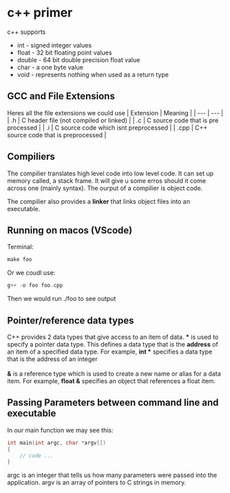 # c++ primer

c++ supports
<ul>
    <li>int - signed integer values</li>
    <li>float - 32 bit floating point values</li>
    <li>double - 64 bit double precision float value</li>
    <li>char - a one byte value</li>
    <li>void - represents nothing when used as a return type </li>
</ul>

## GCC and File Extensions
Heres all the file extensions we could use
| Extension | Meaning |
| --- | --- |
| .h | C header file (not compiled or linked) |
| .c | C source code that is pre processed |
| .i | C source code which isnt preprocessed |
| .cpp | C++ source code that is preprocessed |

## Compiliers
The compilier translates high level code into low level code. It can set up memory called, a stack frame. It will give u some erros should it come across one (mainly syntax). The ourput of a compilier is object code. 

The compilier also provides a <b>linker</b> that links object files into an executable.

## Running on macos (VScode)
Terminal:
```c++
make foo
```

Or we coudl use:
```c++
g++ -o foo foo.cpp
```

Then we would run ./foo to see output




## Pointer/reference data types
C++ provides 2 data types that give access to an item of data. 
<b>*</b> is used to specify a pointer data type. This defines a data type that is the <b>address</b> of an item of a specified data type. 
For example, <b>int *</b> specifies a data type that is the address of an integer<br></br>
<b>&</b> is a reference type which is used to create a new name or alias for a data item. For example, <b>float &</b> specifies an object that references a float item. 


## Passing Parameters between command line and executable
In our main function we may see this:

```c++
int main(int argc, char *argv[])
{
    // code ...
}

```

argc is an integer that tells us how many parameters were passed into the application. argv is an array of pointers to C strings in memory.

